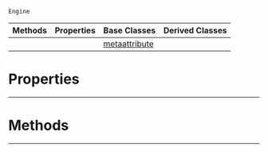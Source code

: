  `Engine`

|Methods|Properties|Base Classes|Derived Classes|
|---|---|---|---|
| | |[metaattribute](https://github.com/ArendDanielek/ZeroDocsTest/blob/master/code_reference/class_reference/metaattribute.markdown)| |


 #  Properties


---  
 #  Methods


---  
 
  
  
  
  
  
  
  

 